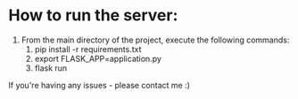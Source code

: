 # How to run the server:
1. From the main directory of the project, execute the following commands:
    1. pip install -r requirements.txt
    2. export FLASK_APP=application.py
    3. flask run
    
If you're having any issues - please contact me :)
